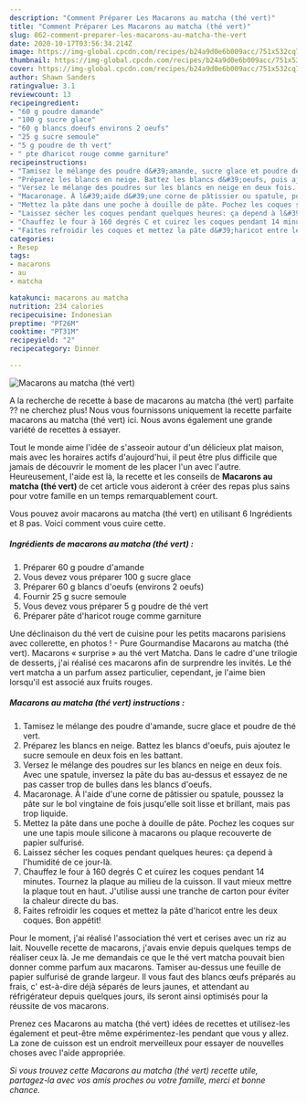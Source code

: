 ```yaml
---
description: "Comment Préparer Les Macarons au matcha (thé vert)"
title: "Comment Préparer Les Macarons au matcha (thé vert)"
slug: 862-comment-preparer-les-macarons-au-matcha-the-vert
date: 2020-10-17T03:56:34.214Z
image: https://img-global.cpcdn.com/recipes/b24a9d0e6b009acc/751x532cq70/macarons-au-matcha-the-vert-photo-principale-de-la-recette.jpg
thumbnail: https://img-global.cpcdn.com/recipes/b24a9d0e6b009acc/751x532cq70/macarons-au-matcha-the-vert-photo-principale-de-la-recette.jpg
cover: https://img-global.cpcdn.com/recipes/b24a9d0e6b009acc/751x532cq70/macarons-au-matcha-the-vert-photo-principale-de-la-recette.jpg
author: Shawn Sanders
ratingvalue: 3.1
reviewcount: 13
recipeingredient:
- "60 g poudre damande"
- "100 g sucre glace"
- "60 g blancs doeufs environs 2 oeufs"
- "25 g sucre semoule"
- "5 g poudre de th vert"
- " pte dharicot rouge comme garniture"
recipeinstructions:
- "Tamisez le mélange des poudre d&#39;amande, sucre glace et poudre de thé vert."
- "Préparez les blancs en neige. Battez les blancs d&#39;oeufs, puis ajoutez le sucre semoule en deux fois en les battant."
- "Versez le mélange des poudres sur les blancs en neige en deux fois. Avec une spatule, inversez la pâte du bas au-dessus et essayez de ne pas casser trop de bulles dans les blancs d&#39;oeufs."
- "Macaronage. À l&#39;aide d&#39;une corne de pâtissier ou spatule, poussez la pâte sur le bol vingtaine de fois jusqu&#39;elle soit lisse et brillant, mais pas trop liquide."
- "Mettez la pâte dans une poche à douille de pâte. Pochez les coques sur une une tapis moule silicone à macarons ou plaque recouverte de papier sulfurisé."
- "Laissez sécher les coques pendant quelques heures: ça depend à l&#39;humidité de ce jour-là."
- "Chauffez le four à 160 degrés C et cuirez les coques pendant 14 minutes. Tournez la plaque au milieu de la cuisson. Il vaut mieux mettre la plaque tout en haut. J&#39;utilise aussi une tranche de carton pour éviter la chaleur directe du bas."
- "Faites refroidir les coques et mettez la pâte d&#39;haricot entre les deux coques. Bon appétit!"
categories:
- Resep
tags:
- macarons
- au
- matcha

katakunci: macarons au matcha 
nutrition: 234 calories
recipecuisine: Indonesian
preptime: "PT26M"
cooktime: "PT31M"
recipeyield: "2"
recipecategory: Dinner

---
```



![Macarons au matcha (thé vert)](https://img-global.cpcdn.com/recipes/b24a9d0e6b009acc/751x532cq70/macarons-au-matcha-the-vert-photo-principale-de-la-recette.jpg)

A la recherche de recette à base de macarons au matcha (thé vert) parfaite ?? ne cherchez plus! Nous vous fournissons uniquement la recette parfaite macarons au matcha (thé vert) ici. Nous avons également une grande variété de recettes à essayer.

Tout le monde aime l'idée de s'asseoir autour d'un délicieux plat maison, mais avec les horaires actifs d'aujourd'hui, il peut être plus difficile que jamais de découvrir le moment de les placer l'un avec l'autre. Heureusement, l'aide est là, la recette et les conseils de <strong> Macarons au matcha (thé vert) </strong> de cet article vous aideront à créer des repas plus sains pour votre famille en un temps remarquablement court.

<!--inarticleads1-->

Vous pouvez avoir macarons au matcha (thé vert) en utilisant 6 Ingrédients et 8 pas. Voici comment vous cuire cette.

##### Ingrédients de macarons au matcha (thé vert) :

1. Préparer 60 g poudre d&#39;amande
1. Vous devez vous préparer 100 g sucre glace
1. Préparer 60 g blancs d&#39;oeufs (environs 2 oeufs)
1. Fournir 25 g sucre semoule
1. Vous devez vous préparer 5 g poudre de thé vert
1. Préparer  pâte d&#39;haricot rouge comme garniture


Une déclinaison du thé vert de cuisine pour les petits macarons parisiens avec collerette, en photos ! - Pure Gourmandise Macarons au matcha (thé vert). Macarons « surprise » au thé vert Matcha. Dans le cadre d&#39;une trilogie de desserts, j&#39;ai réalisé ces macarons afin de surprendre les invités. Le thé vert matcha a un parfum assez particulier, cependant, je l&#39;aime bien lorsqu&#39;il est associé aux fruits rouges. 

<!--inarticleads2-->

##### Macarons au matcha (thé vert) instructions :

1. Tamisez le mélange des poudre d&#39;amande, sucre glace et poudre de thé vert.
1. Préparez les blancs en neige. Battez les blancs d&#39;oeufs, puis ajoutez le sucre semoule en deux fois en les battant.
1. Versez le mélange des poudres sur les blancs en neige en deux fois. Avec une spatule, inversez la pâte du bas au-dessus et essayez de ne pas casser trop de bulles dans les blancs d&#39;oeufs.
1. Macaronage. À l&#39;aide d&#39;une corne de pâtissier ou spatule, poussez la pâte sur le bol vingtaine de fois jusqu&#39;elle soit lisse et brillant, mais pas trop liquide.
1. Mettez la pâte dans une poche à douille de pâte. Pochez les coques sur une une tapis moule silicone à macarons ou plaque recouverte de papier sulfurisé.
1. Laissez sécher les coques pendant quelques heures: ça depend à l&#39;humidité de ce jour-là.
1. Chauffez le four à 160 degrés C et cuirez les coques pendant 14 minutes. Tournez la plaque au milieu de la cuisson. Il vaut mieux mettre la plaque tout en haut. J&#39;utilise aussi une tranche de carton pour éviter la chaleur directe du bas.
1. Faites refroidir les coques et mettez la pâte d&#39;haricot entre les deux coques. Bon appétit!


Pour le moment, j&#39;ai réalisé l&#39;association thé vert et cerises avec un riz au lait. Nouvelle recette de macarons, j&#39;avais envie depuis quelques temps de réaliser ceux là. Je me demandais ce que le thé vert matcha pouvait bien donner comme parfum aux macarons. Tamiser au-dessus une feuille de papier sulfurisé de grande largeur. Il vous faut des blancs œufs préparés au frais, c&#39; est-à-dire déjà séparés de leurs jaunes, et attendant au réfrigérateur depuis quelques jours, ils seront ainsi optimisés pour la réussite de vos macarons. 

<!--inarticleads1-->

<p>
Prenez ces Macarons au matcha (thé vert) idées de recettes et utilisez-les également et peut-être même expérimentez-les pendant que vous y allez. La zone de cuisson est un endroit merveilleux pour essayer de nouvelles choses avec l'aide appropriée.
</p>

<p>
<i>Si vous trouvez cette Macarons au matcha (thé vert) recette utile, partagez-la avec vos amis proches ou votre famille, merci et bonne chance.</i>
</p>
